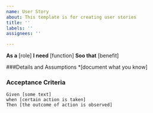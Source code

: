 ```yaml
---
name: User Story
about: This template is for creating user stories
title: ''
labels: ''
assignees: ''

---
```


**As a** [role]
**I need** [function]
**Soo that** [benefit]

###Details and Assumptions
*[document what you know]

### Acceptance Criteria

```gherkin
Given [some text]
when [certain action is taken]
Then [the outcome of action is observed]
